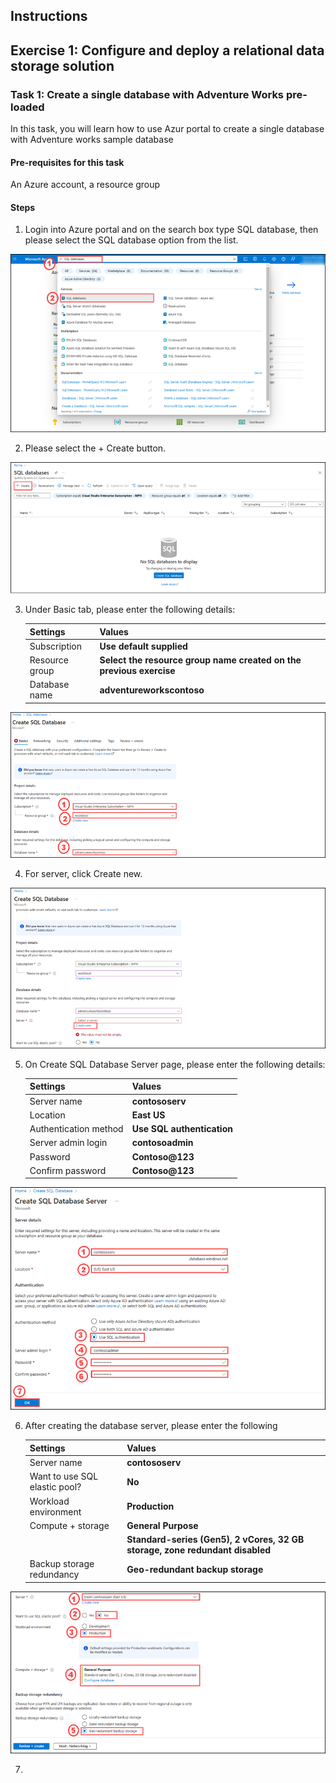 ## Instructions

## Exercise 1: Configure and deploy a relational data storage solution 

### Task 1: Create a single database with Adventure Works pre-loaded

In this task, you will learn how to use Azur portal to create a single database with Adventure works sample database

#### Pre-requisites for this task

An Azure account, a resource group

#### Steps

1. Login into Azure portal and on the search box type SQL database, then please select the SQL database option from the list.

![image](../media/db1.png)

2. Please select the + Create button.

![image](../media/db2.png)

3. Under Basic tab, please enter the following details:

    | Settings | Values |
    |  -- | -- |
    | Subscription | **Use default supplied** |
    | Resource group | **Select the resource group name created on the previous exercise** |
    | Database name | **adventureworkscontoso** |
   
![image](../media/db3.png) 

4. For server, click Create new.

![image](../media/db4.png) 

5. On Create SQL Database Server page, please enter the following details:

    | Settings | Values |
    |  -- | -- |      
    | Server name | **contososerv** |
    | Location | **East US** |
    | Authentication method | **Use SQL authentication** |
    | Server admin login | **contosoadmin** 
    | Password |  **Contoso@123** 
    | Confirm password | **Contoso@123** |    
    
![image](../media/db5.png)     

6. After creating the database server, please enter the following 

    | Settings | Values |
    |  -- | -- |      
    | Server name | **contososerv** |
    | Want to use SQL elastic pool? | **No** |
    | Workload environment | **Production** |
    | Compute + storage | **General Purpose** |
                        | **Standard-series (Gen5), 2 vCores, 32 GB storage, zone redundant disabled** |
    | Backup storage redundancy |  **Geo-redundant backup storage** |
    
![image](../media/db6.png) 

7.   

